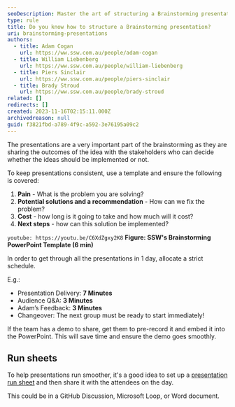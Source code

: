 ```yaml
---
seoDescription: Master the art of structuring a Brainstorming presentation with Adam Cogan, William Liebenberg, and Piers Sinclair. Learn how to effectively share ideas with stakeholders, allocate time wisely, and create a seamless experience.
type: rule
title: Do you know how to structure a Brainstorming presentation?
uri: brainstorming-presentations
authors:
  - title: Adam Cogan
    url: https://ww.ssw.com.au/people/adam-cogan
  - title: William Liebenberg
    url: https://ww.ssw.com.au/people/william-liebenberg
  - title: Piers Sinclair
    url: https://ww.ssw.com.au/people/piers-sinclair
  - title: Brady Stroud
    url: https://ww.ssw.com.au/people/brady-stroud
related: []
redirects: []
created: 2023-11-16T02:15:11.000Z
archivedreason: null
guid: f3821fbd-a789-4f9c-a592-3e76195a09c2
---
```


The presentations are a very important part of the brainstorming as they are sharing the outcomes of the idea with the stakeholders who can decide whether the ideas should be implemented or not.

To keep presentations consistent, use a template and ensure the following is covered:

1. **Pain** - What is the problem you are solving?
2. **Potential solutions and a recommendation** - How can we fix the problem?
3. **Cost** - how long is it going to take and how much will it cost?
4. **Next steps** - how can this solution be implemented?

<!--endintro-->

`youtube: https://youtu.be/C6XdZgxy2K8`
**Figure: SSW's Brainstorming PowerPoint Template (6 min)**

In order to get through all the presentations in 1 day, allocate a strict schedule.

E.g.:

* Presentation Delivery: **7 Minutes**
* Audience Q&A: **3 Minutes**
* Adam’s Feedback: **3 Minutes**
* Changeover: The next group must be ready to start immediately!

If the team has a demo to share, get them to pre-record it and embed it into the PowerPoint. This will save time and ensure the demo goes smoothly.

## Run sheets

To help presentations run smoother, it's a good idea to set up a [presentation run sheet](/presentation-run-sheet) and then share it with the attendees on the day.

This could be in a GitHub Discussion, Microsoft Loop, or Word document.

